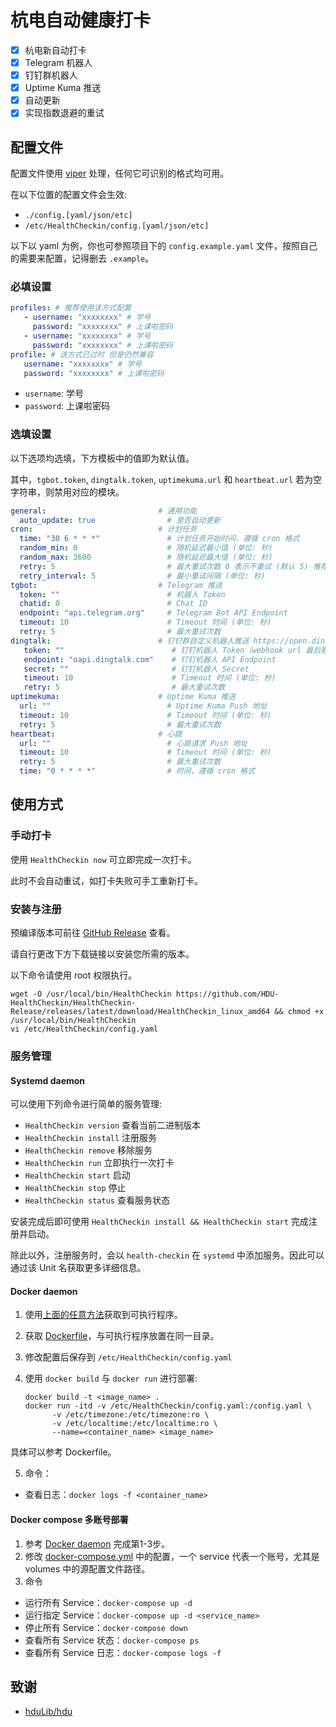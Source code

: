 # 杭电自动健康打卡

- [x] 杭电新自动打卡
- [x] Telegram 机器人
- [x] 钉钉群机器人
- [x] Uptime Kuma 推送
- [x] 自动更新
- [x] 实现指数退避的重试

## 配置文件

配置文件使用 [viper](https://github.com/spf13/viper) 处理，任何它可识别的格式均可用。

在以下位置的配置文件会生效:

- `./config.[yaml/json/etc]`
- `/etc/HealthCheckin/config.[yaml/json/etc]`

以下以 yaml 为例，你也可参照项目下的 `config.example.yaml` 文件，按照自己的需要来配置，记得删去 `.example`。

### 必填设置

```yaml
profiles: # 推荐使用该方式配置
   - username: "xxxxxxxx" # 学号
     password: "xxxxxxxx" # 上课啦密码
   - username: "xxxxxxxx" # 学号
     password: "xxxxxxxx" # 上课啦密码
profile: # 该方式已过时 但是仍然兼容
   username: "xxxxxxxx" # 学号
   password: "xxxxxxxx" # 上课啦密码
```

- `username`: 学号
- `password`: 上课啦密码

### 选填设置

以下选项均选填，下方模板中的值即为默认值。

其中，`tgbot.token`, `dingtalk.token`, `uptimekuma.url` 和 `heartbeat.url` 若为空字符串，则禁用对应的模块。

```yaml
general:                         # 通用功能
  auto_update: true                # 是否自动更新
cron:                            # 计划任务
  time: "30 6 * * *"               # 计划任务开始时间，遵循 cron 格式
  random_min: 0                    # 随机延迟最小值 (单位: 秒)
  random_max: 3600                 # 随机延迟最大值 (单位: 秒)
  retry: 5                         # 最大重试次数 0 表示不重试 (默认 5) 推荐小于 8
  retry_interval: 5                # 最小重试间隔 (单位: 秒)
tgbot:                           # Telegram 推送
  token: ""                        # 机器人 Token
  chatid: 0                        # Chat ID
  endpoint: "api.telegram.org"     # Telegram Bot API Endpoint
  timeout: 10                      # Timeout 时间 (单位: 秒)
  retry: 5                         # 最大重试次数
dingtalk:                        # 钉钉群自定义机器人推送 https://open.dingtalk.com/document/robots/custom-robot-access
   token: ""                        # 钉钉机器人 Token（webhook url 最后那部分）
   endpoint: "oapi.dingtalk.com"    # 钉钉机器人 API Endpoint
   secret: ""                       # 钉钉机器人 Secret
   timeout: 10                      # Timeout 时间 (单位: 秒)
   retry: 5                         # 最大重试次数
uptimekuma:                      # Uptime Kuma 推送
  url: ""                          # Uptime Kuma Push 地址
  timeout: 10                      # Timeout 时间 (单位: 秒)
  retry: 5                         # 最大重试次数
heartbeat:                       # 心跳
  url: ""                          # 心跳请求 Push 地址
  timeout: 10                      # Timeout 时间 (单位: 秒)
  retry: 5                         # 最大重试次数
  time: "0 * * * *"                # 时间，遵循 cron 格式
```

## 使用方式

### 手动打卡

使用 `HealthCheckin now` 可立即完成一次打卡。

此时不会自动重试，如打卡失败可手工重新打卡。

### 安装与注册

预编译版本可前往 [GitHub Release](https://github.com/HDU-HealthCheckin/HealthCheckin-Release/releases/latest) 查看。

请自行更改下方下载链接以安装您所需的版本。

以下命令请使用 root 权限执行。

```shell
wget -O /usr/local/bin/HealthCheckin https://github.com/HDU-HealthCheckin/HealthCheckin-Release/releases/latest/download/HealthCheckin_linux_amd64 && chmod +x /usr/local/bin/HealthCheckin
vi /etc/HealthCheckin/config.yaml
```

### 服务管理

#### Systemd daemon

可以使用下列命令进行简单的服务管理:

- `HealthCheckin version` 查看当前二进制版本
- `HealthCheckin install` 注册服务
- `HealthCheckin remove` 移除服务
- `HealthCheckin run` 立即执行一次打卡
- `HealthCheckin start` 启动
- `HealthCheckin stop` 停止
- `HealthCheckin status` 查看服务状态

安装完成后即可使用 `HealthCheckin install && HealthCheckin start` 完成注册并启动。

除此以外，注册服务时，会以 `health-checkin` 在 `systemd` 中添加服务。因此可以通过该 Unit 名获取更多详细信息。

#### Docker daemon

1. 使用[上面的任意方法](#安装与注册)获取到可执行程序。

2. 获取 [Dockerfile](https://raw.githubusercontent.com/HDU-HealthCheckin/HealthCheckin-Release/master/Dockerfile)，与可执行程序放置在同一目录。

3. 修改配置后保存到 `/etc/HealthCheckin/config.yaml`

4. 使用 `docker build` 与 `docker run` 进行部署:

    ```shell
    docker build -t <image_name> .
    docker run -itd -v /etc/HealthCheckin/config.yaml:/config.yaml \
          -v /etc/timezone:/etc/timezone:ro \
          -v /etc/localtime:/etc/localtime:ro \
          --name=<container_name> <image_name>
    ```

具体可以参考 Dockerfile。

5. 命令：

* 查看日志：`docker logs -f <container_name>`

#### Docker compose 多账号部署

1. 参考 [Docker daemon](#docker-daemon) 完成第1-3步。
2. 修改 [docker-compose.yml](https://raw.githubusercontent.com/HDU-HealthCheckin/HealthCheckin-Release/master/docker-compose.yml) 中的配置，一个 service 代表一个账号，尤其是 volumes 中的源配置文件路径。
3. 命令

* 运行所有 Service：`docker-compose up -d`
* 运行指定 Service：`docker-compose up -d <service_name>`
* 停止所有 Service：`docker-compose down`
* 查看所有 Service 状态：`docker-compose ps`
* 查看所有 Service 日志：`docker-compose logs -f`

## 致谢

- [hduLib/hdu](https://github.com/hduLib/hdu)
